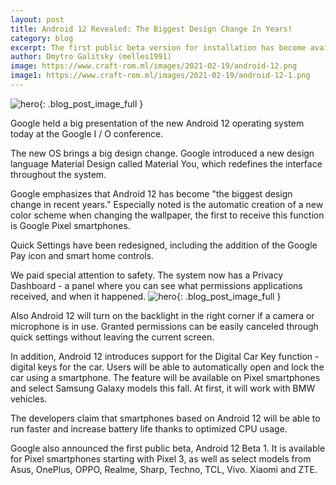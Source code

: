 ```yaml
---
layout: post
title: Android 12 Revealed: The Biggest Design Change In Years!
category: blog
excerpt: The first public beta version for installation has become available, smartphones from 11 manufacturers are supported
author: Dmytro Galitsky (melles1991)
image: https://www.craft-rom.ml/images/2021-02-19/android-12.png
image1: https://www.craft-rom.ml/images/2021-02-19/android-12-1.png
---
```


![hero]({{page.image}}){: .blog_post_image_full }

Google held a big presentation of the new Android 12 operating system today at the Google I / O conference.

The new OS brings a big design change. Google introduced a new design language Material Design called Material You, which redefines the interface throughout the system.

Google emphasizes that Android 12 has become "the biggest design change in recent years." Especially noted is the automatic creation of a new color scheme when changing the wallpaper, the first to receive this function is Google Pixel smartphones.

Quick Settings have been redesigned, including the addition of the Google Pay icon and smart home controls.

We paid special attention to safety. The system now has a Privacy Dashboard - a panel where you can see what permissions applications received, and when it happened.
![hero]({{page.image1}}){: .blog_post_image_full }

Also Android 12 will turn on the backlight in the right corner if a camera or microphone is in use. Granted permissions can be easily canceled through quick settings without leaving the current screen.

In addition, Android 12 introduces support for the Digital Car Key function - digital keys for the car. Users will be able to automatically open and lock the car using a smartphone. The feature will be available on Pixel smartphones and select Samsung Galaxy models this fall. At first, it will work with BMW vehicles.

The developers claim that smartphones based on Android 12 will be able to run faster and increase battery life thanks to optimized CPU usage.

Google also announced the first public beta, Android 12 Beta 1. It is available for Pixel smartphones starting with Pixel 3, as well as select models from Asus, OnePlus, OPPO, Realme, Sharp, Techno, TCL, Vivo. Xiaomi and ZTE.